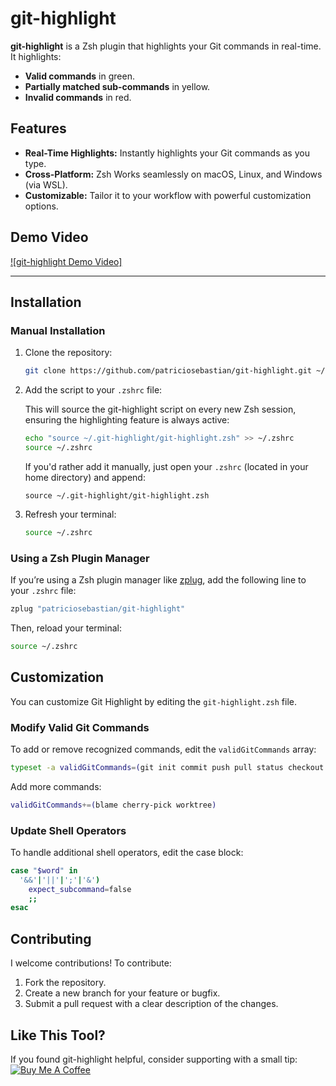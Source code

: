 
# git-highlight



**git-highlight** is a Zsh plugin that highlights your Git commands in real-time. It highlights:

- **Valid commands** in green.
- **Partially matched sub-commands** in yellow.
- **Invalid commands** in red.

## Features

- **Real-Time Highlights:** Instantly highlights your Git commands as you type.
- **Cross-Platform:** Zsh Works seamlessly on macOS, Linux, and Windows (via WSL).
- **Customizable:** Tailor it to your workflow with powerful customization options.



## Demo Video

[![git-highlight Demo Video]](https://patriciosebastian.github.io/git-highlight-website/git-highlight.mp4)

---

## Installation

### Manual Installation

1. Clone the repository:

   ```bash
   git clone https://github.com/patriciosebastian/git-highlight.git ~/.git-highlight
   ```

2. Add the script to your `.zshrc` file:

	This will source the git-highlight script on every new Zsh session, ensuring the highlighting feature is always active:

   ```bash
   echo "source ~/.git-highlight/git-highlight.zsh" >> ~/.zshrc
   source ~/.zshrc
   ```

	If you'd rather add it manually, just open your `.zshrc` (located in your home directory) and append:

	```
	source ~/.git-highlight/git-highlight.zsh
	```

3. Refresh your terminal:

   ```bash
   source ~/.zshrc
   ```

### Using a Zsh Plugin Manager

If you’re using a Zsh plugin manager like [zplug](https://github.com/zplug/zplug), add the following line to your `.zshrc` file:

```bash
zplug "patriciosebastian/git-highlight"
```

Then, reload your terminal:

```bash
source ~/.zshrc
```

## Customization

You can customize Git Highlight by editing the `git-highlight.zsh` file.

### Modify Valid Git Commands

To add or remove recognized commands, edit the `validGitCommands` array:

```bash
typeset -a validGitCommands=(git init commit push pull status checkout merge branch fetch rebase diff add log stash pop restore reset)
```

Add more commands:

```bash
validGitCommands+=(blame cherry-pick worktree)
```

### Update Shell Operators

To handle additional shell operators, edit the case block:

```bash
case "$word" in
  '&&'|'||'|';'|'&')
    expect_subcommand=false
    ;;
esac
```


## Contributing

I welcome contributions! To contribute:

1. Fork the repository.
2. Create a new branch for your feature or bugfix.
3. Submit a pull request with a clear description of the changes.


## Like This Tool?

If you found git-highlight helpful, consider supporting with a small tip:
[![Buy Me A Coffee ](https://img.shields.io/badge/Support-My%20Buy%20Me%20A%20Coffee-blue)](https://patriciosalazar.kit.com/products/buy-me-a-coffee
)
